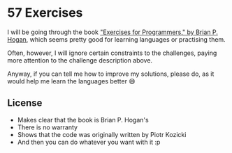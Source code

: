 # 57 Exercises

I will be going through the book ["Exercises for Programmers," by Brian P. Hogan](https://pragprog.com/book/bhwb/exercises-for-programmers),
 which seems pretty good for learning languages or practising them.

Often, however, I will ignore certain constraints to the challenges, paying more
 attention to the challenge description above.

Anyway, if you can tell me how to improve my solutions, please do, as it would
help me learn the languages better :smile:

## License

- Makes clear that the book is Brian P. Hogan's
- There is no warranty
- Shows that the code was originally written by Piotr Kozicki
- And then you can do whatever you want with it :p
